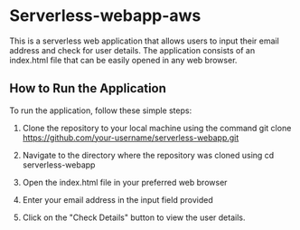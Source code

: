 # **Serverless-webapp-aws**
This is a serverless web application that allows users to input their email address and check for user details. The application consists of an index.html file that can be easily opened in any web browser. 

##  How to Run the Application 

To run the application, follow these simple steps:

1. Clone the repository to your local machine using the command git clone https://github.com/your-username/serverless-webapp.git

2. Navigate to the directory where the repository was cloned using cd serverless-webapp

3. Open the index.html file in your preferred web browser

4. Enter your email address in the input field provided

5. Click on the "Check Details" button to view the user details.
